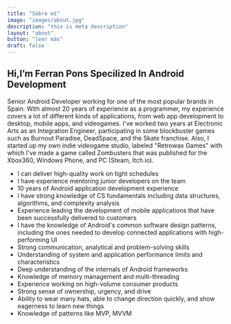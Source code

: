 ```yaml
---
title: "Sobre mí"
image: "images/about.jpg"
description: "this is meta description"
layout: "about"
button: "leer más"
draft: false
---
```


## Hi,I’m Ferran Pons Specilized In Android Development

Senior Android Developer working for one of the most popular brands in Spain. With almost 20 years of experience as a programmer, my experience covers a lot of different kinds of applications, from web app development to desktop, mobile apps, and videogames.
I've worked two years at Electronic Arts as an Integration Engineer, participating in some blockbuster games such as Burnout Paradise, DeadSpace, and the Skate franchise.
Also, I started up my own indie videogame studio, labeled "Retrowax Games" with which I've made a game called Zombusters that was published for the Xbox360, Windows Phone, and PC (Steam, Itch.io).

* I can deliver high-quality work on tight schedules
* I have experience mentoring junior developers on the team
* 10 years of Android application development experience
* I have strong knowledge of CS fundamentals including data structures, algorithms, and complexity analysis
* Experience leading the development of mobile applications that have been successfully delivered to customers
* I have the knowledge of Android's common software design patterns, including the ones needed to develop connected applications with high-performing UI
* Strong communication, analytical and problem-solving skills
* Understanding of system and application performance limits and characteristics
* Deep understanding of the internals of Android frameworks
* Knowledge of memory management and multi-threading
* Experience working on high-volume consumer products
* Strong sense of ownership, urgency, and drive
* Ability to wear many hats, able to change direction quickly, and show eagerness to learn new things
* Knowledge of patterns like MVP, MVVM
